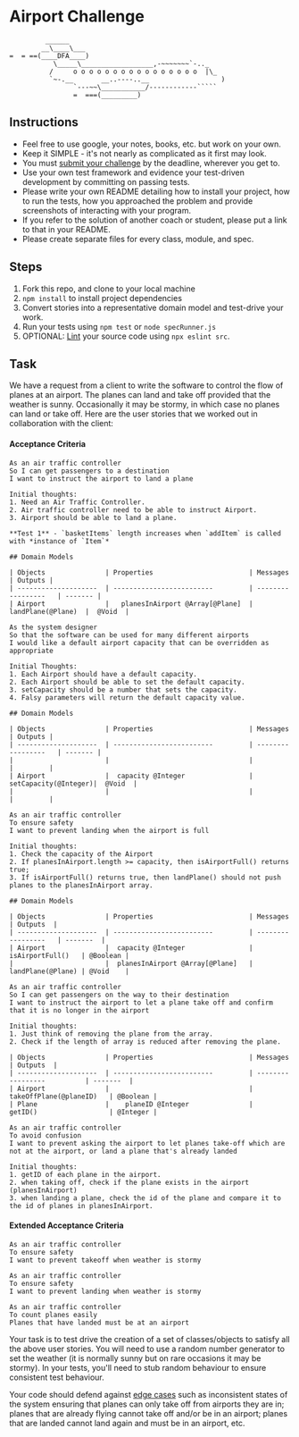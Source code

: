 # Airport Challenge

``````
         ______
        __\____\___
=  = ==(____DFA____)
           \_____\__________________,-~~~~~~~`-.._
          /     o o o o o o o o o o o o o o o o  |\_
          `~-.__       __..----..__                  )
                `---~~\___________/------------`````
                =  ===(_________)

``````

## Instructions

- Feel free to use google, your notes, books, etc. but work on your own.
- Keep it SIMPLE - it's not nearly as complicated as it first may look.
- You must [submit your challenge](https://airtable.com/shrUGm2T8TYCFAmjN) by the deadline, wherever you get to.
- Use your own test framework and evidence your test-driven development by committing on passing tests.
- Please write your own README detailing how to install your project, how to run the tests, how you approached the problem and provide screenshots of interacting with your program.
- If you refer to the solution of another coach or student, please put a link to that in your README.
- Please create separate files for every class, module, and spec.

## Steps

1. Fork this repo, and clone to your local machine
2. `npm install` to install project dependencies
3. Convert stories into a representative domain model and test-drive your work.
4. Run your tests using `npm test` or `node specRunner.js`
5. OPTIONAL: [Lint](https://eslint.org/docs/user-guide/getting-started) your source code using `npx eslint src`.

## Task

We have a request from a client to write the software to control the flow of planes at an airport. The planes can land and take off provided that the weather is sunny. Occasionally it may be stormy, in which case no planes can land or take off. Here are the user stories that we worked out in collaboration with the client:

#### Acceptance Criteria

```
As an air traffic controller
So I can get passengers to a destination
I want to instruct the airport to land a plane

Initial thoughts:
1. Need an Air Traffic Controller.
2. Air traffic controller need to be able to instruct Airport.
3. Airport should be able to land a plane.

**Test 1** - `basketItems` length increases when `addItem` is called with *instance of `Item`*

## Domain Models

| Objects               | Properties                        | Messages            | Outputs |
| --------------------  | -------------------------         | -----------------   | ------- |
| Airport               |   planesInAirport @Array[@Plane]  |  landPlane(@Plane)  |  @Void  |

As the system designer
So that the software can be used for many different airports
I would like a default airport capacity that can be overridden as appropriate

Initial Thoughts:
1. Each Airport should have a default capacity.
2. Each Airport should be able to set the default capacity.
3. setCapacity should be a number that sets the capacity.
4. Falsy parameters will return the default capacity value.

## Domain Models

| Objects               | Properties                        | Messages            | Outputs |
| --------------------  | -------------------------         | -----------------   | ------- |
|                       |                                   |                     |         |
| Airport               |  capacity @Integer                | setCapacity(@Integer)|  @Void  |
|                       |                                   |                     |         |

As an air traffic controller
To ensure safety
I want to prevent landing when the airport is full

Initial thoughts:
1. Check the capacity of the Airport
2. If planesInAirport.length >= capacity, then isAirportFull() returns true;
3. If isAirportFull() returns true, then landPlane() should not push planes to the planesInAirport array.

## Domain Models

| Objects               | Properties                        | Messages            | Outputs  |
| --------------------  | -------------------------         | -----------------   | -------  |
| Airport               |  capacity @Integer                |   isAirportFull()   | @Boolean |
|                       |  planesInAirport @Array[@Plane]   |   landPlane(@Plane) | @Void    |

As an air traffic controller
So I can get passengers on the way to their destination
I want to instruct the airport to let a plane take off and confirm that it is no longer in the airport

Initial thoughts:
1. Just think of removing the plane from the array.
2. Check if the length of array is reduced after removing the plane.

| Objects               | Properties                        | Messages                   | Outputs  |
| --------------------  | -------------------------         | -----------------          | -------  |
| Airport               |                                   |   takeOffPlane(@planeID)   | @Boolean |
| Plane                 |    planeID @Integer               |   getID()                  | @Integer |

As an air traffic controller
To avoid confusion
I want to prevent asking the airport to let planes take-off which are not at the airport, or land a plane that's already landed

Initial thoughts:
1. getID of each plane in the airport.
2. when taking off, check if the plane exists in the airport (planesInAirport)
3. when landing a plane, check the id of the plane and compare it to the id of planes in planesInAirport.
```

#### Extended Acceptance Criteria

```
As an air traffic controller
To ensure safety
I want to prevent takeoff when weather is stormy

As an air traffic controller
To ensure safety
I want to prevent landing when weather is stormy

As an air traffic controller
To count planes easily
Planes that have landed must be at an airport
```

Your task is to test drive the creation of a set of classes/objects to satisfy all the above user stories. You will need to use a random number generator to set the weather (it is normally sunny but on rare occasions it may be stormy). In your tests, you'll need to stub random behaviour to ensure consistent test behaviour.

Your code should defend against [edge cases](http://programmers.stackexchange.com/questions/125587/what-are-the-difference-between-an-edge-case-a-corner-case-a-base-case-and-a-b) such as inconsistent states of the system ensuring that planes can only take off from airports they are in; planes that are already flying cannot take off and/or be in an airport; planes that are landed cannot land again and must be in an airport, etc.

